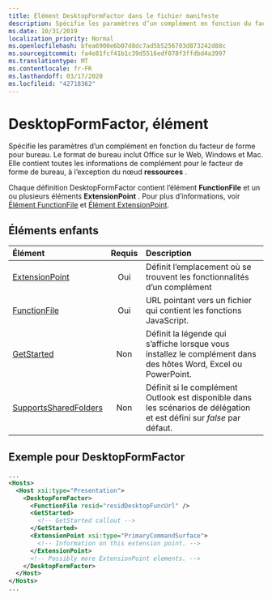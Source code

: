 ```yaml
---
title: Élément DesktopFormFactor dans le fichier manifeste
description: Spécifie les paramètres d’un complément en fonction du facteur de forme pour bureau.
ms.date: 10/31/2019
localization_priority: Normal
ms.openlocfilehash: bfea6900e6b07d8dc7ad5b5256703d873242d88c
ms.sourcegitcommit: fa4e81fcf41b1c39d5516edf078f3ffdbd4a3997
ms.translationtype: MT
ms.contentlocale: fr-FR
ms.lasthandoff: 03/17/2020
ms.locfileid: "42718362"
---
```

# <a name="desktopformfactor-element"></a>DesktopFormFactor, élément

Spécifie les paramètres d’un complément en fonction du facteur de forme pour bureau. Le format de bureau inclut Office sur le Web, Windows et Mac. Elle contient toutes les informations de complément pour le facteur de forme de bureau, à l’exception du nœud **ressources** .

Chaque définition DesktopFormFactor contient l’élément **FunctionFile** et un ou plusieurs éléments **ExtensionPoint** . Pour plus d’informations, voir [Élément FunctionFile](functionfile.md) et [Élément ExtensionPoint](extensionpoint.md).

## <a name="child-elements"></a>Éléments enfants

| Élément                               | Requis | Description  |
|:--------------------------------------|:--------:|:-------------|
| [ExtensionPoint](extensionpoint.md)   | Oui      | Définit l’emplacement où se trouvent les fonctionnalités d’un complément |
| [FunctionFile](functionfile.md)       | Oui      | URL pointant vers un fichier qui contient les fonctions JavaScript.|
| [GetStarted](getstarted.md)           | Non       | Définit la légende qui s’affiche lorsque vous installez le complément dans des hôtes Word, Excel ou PowerPoint. |
| [SupportsSharedFolders](supportssharedfolders.md) | Non | Définit si le complément Outlook est disponible dans les scénarios de délégation et est défini sur *false* par défaut. |

## <a name="desktopformfactor-example"></a>Exemple pour DesktopFormFactor

```xml
...
<Hosts>
  <Host xsi:type="Presentation">
    <DesktopFormFactor>
      <FunctionFile resid="residDesktopFuncUrl" />
      <GetStarted>
        <!-- GetStarted callout -->
      </GetStarted>
      <ExtensionPoint xsi:type="PrimaryCommandSurface">
        <!-- Information on this extension point. -->
      </ExtensionPoint>
      <!-- Possibly more ExtensionPoint elements. -->
    </DesktopFormFactor>
  </Host>
</Hosts>
...
```
